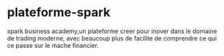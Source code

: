 # plateforme-spark
spark business academy,un plateforme creer pour inover dans le domaine de trading moderne, avec beaucoup plus de facilite de comprendre ce qui ce passe sur le mache financier.

